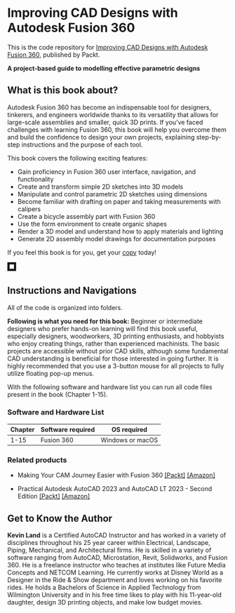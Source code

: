 # Improving CAD Designs with Autodesk Fusion 360

<a href="https://www.packtpub.com/product/improving-cad-designs-with-autodesk-fusion-360/?utm_source=github&utm_medium=repository&utm_campaign=9781786461629"><img src="https://content.packt.com/B16938/cover_image_small.jpg" alt="" height="256px" align="right"></a>

This is the code repository for [Improving CAD Designs with Autodesk Fusion 360](https://www.packtpub.com/product/improving-cad-designs-with-autodesk-fusion-360/9781800564497#_ga=2.264904652.219766444.1692002162-1601910467.1690884032), published by Packt.

**A project-based guide to modelling effective parametric designs**

## What is this book about?
Autodesk Fusion 360 has become an indispensable tool for designers, tinkerers, and engineers worldwide thanks to its versatility that allows for large-scale assemblies and smaller, quick 3D prints. If you’ve faced challenges with learning Fusion 360, this book will help you overcome them and build the confidence to design your own projects, explaining step-by-step instructions and the purpose of each tool.

This book covers the following exciting features:
* Gain proficiency in Fusion 360 user interface, navigation, and functionality
* Create and transform simple 2D sketches into 3D models
* Manipulate and control parametric 2D sketches using dimensions
* Become familiar with drafting on paper and taking measurements with calipers
* Create a bicycle assembly part with Fusion 360
* Use the form environment to create organic shapes
* Render a 3D model and understand how to apply materials and lighting
* Generate 2D assembly model drawings for documentation purposes

If you feel this book is for you, get your [copy](https://www.amazon.com/dp/180056449X) today!

<a href="https://www.packtpub.com/?utm_source=github&utm_medium=banner&utm_campaign=GitHubBanner"><img src="https://raw.githubusercontent.com/PacktPublishing/GitHub/master/GitHub.png" 
alt="https://www.packtpub.com/" border="5" /></a>

## Instructions and Navigations
All of the code is organized into folders.

**Following is what you need for this book:**
Beginner or intermediate designers who prefer hands-on learning will find this book useful, especially designers, woodworkers, 3D printing enthusiasts, and hobbyists who enjoy creating things, rather than experienced machinists. The basic projects are accessible without prior CAD skills, although some fundamental CAD understanding is beneficial for those interested in going further. It is highly recommended that you use a 3-button mouse for all projects to fully utilize floating pop-up menus.

With the following software and hardware list you can run all code files present in the book (Chapter 1-15).
### Software and Hardware List
| Chapter | Software required | OS required |
| -------- | ------------------------------------ | ----------------------------------- |
| 1-15 | Fusion 360 | Windows or macOS |


### Related products
* Making Your CAM Journey Easier with Fusion 360 [[Packt]](https://www.packtpub.com/product/making-your-cam-journey-easier-with-fusion-360?utm_source=github&utm_medium=repository&utm_campaign=9781804612576) [[Amazon]](https://www.amazon.com/dp/180461257X)

* Practical Autodesk AutoCAD 2023 and AutoCAD LT 2023 - Second Edition [[Packt]](https://www.packtpub.com/product/practical-autodesk-autocad-2023-and-autocad-lt-2023-second-edition/?utm_source=github&utm_medium=repository&utm_campaign=9781801816465) [[Amazon]](https://www.amazon.com/dp/1801816468)


## Get to Know the Author
**Kevin Land**
is a Certified AutoCAD Instructor and has worked in a variety of disciplines throughout his 25 year career within Electrical, Landscape, Piping, Mechanical, and Architectural firms. He is skilled in a variety of software ranging from AutoCAD, Microstation, Revit, Solidworks, and Fusion 360. He is a freelance instructor who teaches at institutes like Future Media Concepts and NETCOM Learning. He currently works at Disney World as a Designer in the Ride & Show department and loves working on his favorite rides. He holds a Bachelors of Science in Applied Technology from Wilmington University and in his free time likes to play with his 11-year-old daughter, design 3D printing objects, and make low budget movies.
